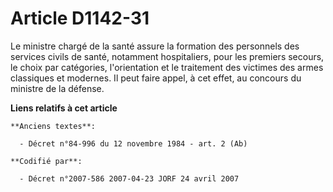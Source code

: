 # Article D1142-31

Le ministre chargé de la santé assure la formation des personnels des services civils de santé, notamment hospitaliers, pour
les premiers secours, le choix par catégories, l'orientation et le traitement des victimes des armes classiques et modernes.
Il peut faire appel, à cet effet, au concours du ministre de la défense.

**Liens relatifs à cet article**

	**Anciens textes**:

	  - Décret n°84-996 du 12 novembre 1984 - art. 2 (Ab)

	**Codifié par**:

	  - Décret n°2007-586 2007-04-23 JORF 24 avril 2007
